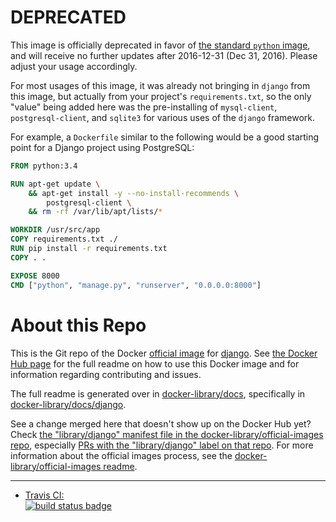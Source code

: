 # DEPRECATED

This image is officially deprecated in favor of [the standard `python` image](https://hub.docker.com/_/python/), and will receive no further updates after 2016-12-31 (Dec 31, 2016). Please adjust your usage accordingly.

For most usages of this image, it was already not bringing in `django` from this image, but actually from your project's `requirements.txt`, so the only "value" being added here was the pre-installing of `mysql-client`, `postgresql-client`, and `sqlite3` for various uses of the `django` framework.

For example, a `Dockerfile` similar to the following would be a good starting point for a Django project using PostgreSQL:

```dockerfile
FROM python:3.4

RUN apt-get update \
	&& apt-get install -y --no-install-recommends \
		postgresql-client \
	&& rm -rf /var/lib/apt/lists/*

WORKDIR /usr/src/app
COPY requirements.txt ./
RUN pip install -r requirements.txt
COPY . .

EXPOSE 8000
CMD ["python", "manage.py", "runserver", "0.0.0.0:8000"]
```

# About this Repo

This is the Git repo of the Docker [official image](https://docs.docker.com/docker-hub/official_repos/) for [django](https://registry.hub.docker.com/_/django/). See [the Docker Hub page](https://registry.hub.docker.com/_/django/) for the full readme on how to use this Docker image and for information regarding contributing and issues.

The full readme is generated over in [docker-library/docs](https://github.com/docker-library/docs), specifically in [docker-library/docs/django](https://github.com/docker-library/docs/tree/master/django).

See a change merged here that doesn't show up on the Docker Hub yet? Check [the "library/django" manifest file in the docker-library/official-images repo](https://github.com/docker-library/official-images/blob/master/library/django), especially [PRs with the "library/django" label on that repo](https://github.com/docker-library/official-images/labels/library%2Fdjango). For more information about the official images process, see the [docker-library/official-images readme](https://github.com/docker-library/official-images/blob/master/README.md).

---

-	[Travis CI:  
	![build status badge](https://img.shields.io/travis/docker-library/django/master.svg)](https://travis-ci.org/docker-library/django/branches)

<!-- THIS FILE IS GENERATED BY https://github.com/docker-library/docs/blob/master/generate-repo-stub-readme.sh -->
